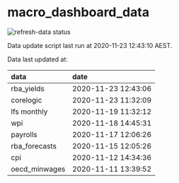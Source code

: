 
<!-- README.md is generated from README.Rmd. Please edit that file -->

# macro\_dashboard\_data

<!-- badges: start -->

![refresh-data
status](https://github.com/MattCowgill/macro_dashboard_data/workflows/refresh-data/badge.svg)

<!-- badges: end -->

Data update script last run at 2020-11-23 12:43:10 AEST.

Data last updated at:

| data           | date                |
| :------------- | :------------------ |
| rba\_yields    | 2020-11-23 12:43:06 |
| corelogic      | 2020-11-23 11:32:09 |
| lfs monthly    | 2020-11-19 11:32:12 |
| wpi            | 2020-11-18 14:45:31 |
| payrolls       | 2020-11-17 12:06:26 |
| rba\_forecasts | 2020-11-15 12:05:26 |
| cpi            | 2020-11-12 14:34:36 |
| oecd\_minwages | 2020-11-11 13:39:52 |
